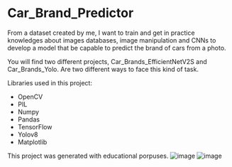 # Car_Brand_Predictor

From a dataset created by me, I want to train and get in practice knowledges about images databases, image manipulation and CNNs to develop a model that be capable to predict the brand of cars from a photo.

You will find two different projects, Car_Brands_EfficientNetV2S and Car_Brands_Yolo. Are two different ways to face this kind of task. 

Libraries used in this project:
* OpenCV
* PIL
* Numpy
* Pandas
* TensorFlow
* Yolov8
* Matplotlib

This project was generated with educational porpuses.
![image](https://github.com/Santi-H-98/Car_Brand_Predictor/assets/147663147/bbe6527a-1e61-40c0-b347-72763061f5df)
![image](https://github.com/Santi-H-98/Car_Brand_Predictor/assets/147663147/284b20aa-a606-4558-b1e6-43f877bf7110)
